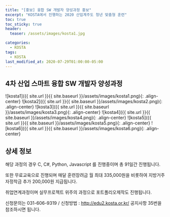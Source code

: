 ```yaml
---
title: "[홍보] 융합 SW 개발자 양성과정 홍보"
excerpt: "KOSTA에서 진행하는 2020 산업계주도 청년 맞춤형 훈련"
toc: true
toc_sticky: true
header:
  teaser: /assets/images/kosta1.jpg

categories:
  - KOSTA
tags:
  - KOSTA
last_modified_at: 2020-07-29T01:00:00-05:00
---
```


## 4차 산업 스마트 융합 SW 개발자 양성과정

![kosta1]({{ site.url }}{{ site.baseurl }}/assets/images/kosta1.png){: .align-center}
![kosta2]({{ site.url }}{{ site.baseurl }}/assets/images/kosta2.png){: .align-center}
![kosta3]({{ site.url }}{{ site.baseurl }}/assets/images/kosta3.png){: .align-center}
![kosta4]({{ site.url }}{{ site.baseurl }}/assets/images/kosta4.png){: .align-center}
![kosta5]({{ site.url }}{{ site.baseurl }}/assets/images/kosta5.png){: .align-center}
![kosta6]({{ site.url }}{{ site.baseurl }}/assets/images/kosta6.png){: .align-center}

## 상세 정보

해당 과정의 경우 C, C#, Python, Javascript 를 진행중이며 총 91일간 진행됩니다.

또한 무료교육으로 진행되며 매달 훈련장려금 월 최대 335,000원을 비롯하여
지방거주자정착금 추가 200,000원 지급됩니다.

취업연계과정이며 실무프로젝트 위주의 과정으로 포트폴리오제작도 진행됩니다.

신청문의는 031-606-9319 / 신청방법 : http://edu2.kosta.or.kr/ 공지사항 35번을 참조하시면 됩니다.
